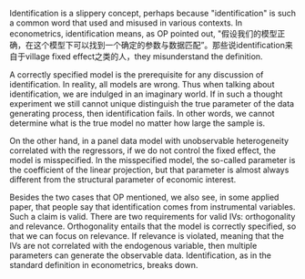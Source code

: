 Identification is a slippery concept, perhaps because "identification" is such a common word that used and misused in various contexts. In econometrics, identification means, as OP pointed out, "假设我们的模型正确，在这个模型下可以找到一个确定的参数与数据匹配”。那些说identification来自于village fixed effect之类的人，they misunderstand the definition.   


A correctly specified model is the prerequisite for any discussion of identification. In reality, all models are wrong. Thus when talking about identification, we are indulged in an imaginary world. If in such a thought experiment we still cannot unique distinguish the true parameter of the data generating process, then identification fails. In other words, we cannot determine what is the true model no matter how large the sample is.   


On the other hand, in a panel data model with unobservable heterogeneity correlated with the regressors, if we do not control the fixed effect, the model is misspecified. In the misspecified model, the so-called parameter is the coefficient of the linear projection, but that parameter is almost always different from the structural parameter of economic interest.   


Besides the two cases that OP mentioned, we also see, in some applied paper, that people say that identification comes from instrumental variables. Such a claim is valid. There are two requirements for valid IVs: orthogonality and relevance. Orthogonality entails that the model is correctly specified, so that we can focus on relevance. If relevance is violated, meaning that the IVs are not correlated with the endogenous variable, then multiple parameters can generate the observable data. Identification, as in the standard definition in econometrics, breaks down.   
